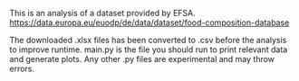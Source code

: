 This is an analysis of a dataset provided by EFSA. 
https://data.europa.eu/euodp/de/data/dataset/food-composition-database

The downloaded .xlsx files has been converted to .csv before the analysis to improve runtime.
main.py is the file you should run to print relevant data and generate plots. 
Any other .py files are experimental and may throw errors. 
